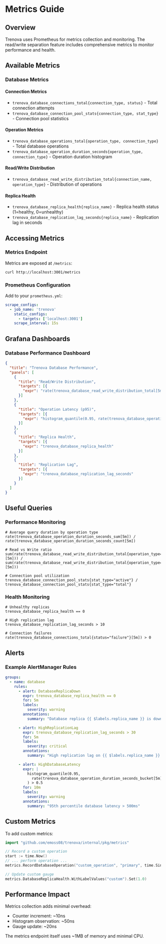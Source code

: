 <!--
Copyright 2023-2025 Eric Moss
Licensed under FSL-1.1-ALv2 (Functional Source License 1.1, Apache 2.0 Future)
Full license: https://github.com/emoss08/Trenova/blob/master/LICENSE.md-->
# Metrics Guide

## Overview

Trenova uses Prometheus for metrics collection and monitoring. The read/write separation feature includes comprehensive metrics to monitor performance and health.

## Available Metrics

### Database Metrics

#### Connection Metrics

- `trenova_database_connections_total{connection_type, status}` - Total connection attempts
- `trenova_database_connection_pool_stats{connection_type, stat_type}` - Connection pool statistics

#### Operation Metrics

- `trenova_database_operations_total{operation_type, connection_type}` - Total database operations
- `trenova_database_operation_duration_seconds{operation_type, connection_type}` - Operation duration histogram

#### Read/Write Distribution

- `trenova_database_read_write_distribution_total{connection_name, operation_type}` - Distribution of operations

#### Replica Health

- `trenova_database_replica_health{replica_name}` - Replica health status (1=healthy, 0=unhealthy)
- `trenova_database_replication_lag_seconds{replica_name}` - Replication lag in seconds

## Accessing Metrics

### Metrics Endpoint

Metrics are exposed at `/metrics`:

```bash
curl http://localhost:3001/metrics
```

### Prometheus Configuration

Add to your `prometheus.yml`:

```yaml
scrape_configs:
  - job_name: 'trenova'
    static_configs:
      - targets: ['localhost:3001']
    scrape_interval: 15s
```

## Grafana Dashboards

### Database Performance Dashboard

```json
{
  "title": "Trenova Database Performance",
  "panels": [
    {
      "title": "Read/Write Distribution",
      "targets": [{
        "expr": "rate(trenova_database_read_write_distribution_total[5m])"
      }]
    },
    {
      "title": "Operation Latency (p95)",
      "targets": [{
        "expr": "histogram_quantile(0.95, rate(trenova_database_operation_duration_seconds_bucket[5m]))"
      }]
    },
    {
      "title": "Replica Health",
      "targets": [{
        "expr": "trenova_database_replica_health"
      }]
    },
    {
      "title": "Replication Lag",
      "targets": [{
        "expr": "trenova_database_replication_lag_seconds"
      }]
    }
  ]
}
```

## Useful Queries

### Performance Monitoring

```promql
# Average query duration by operation type
rate(trenova_database_operation_duration_seconds_sum[5m]) / 
rate(trenova_database_operation_duration_seconds_count[5m])

# Read vs Write ratio
sum(rate(trenova_database_read_write_distribution_total{operation_type="read"}[5m])) /
sum(rate(trenova_database_read_write_distribution_total{operation_type="write"}[5m]))

# Connection pool utilization
trenova_database_connection_pool_stats{stat_type="active"} / 
trenova_database_connection_pool_stats{stat_type="total"}
```

### Health Monitoring

```promql
# Unhealthy replicas
trenova_database_replica_health == 0

# High replication lag
trenova_database_replication_lag_seconds > 10

# Connection failures
rate(trenova_database_connections_total{status="failure"}[5m]) > 0
```

## Alerts

### Example AlertManager Rules

```yaml
groups:
  - name: database
    rules:
      - alert: DatabaseReplicaDown
        expr: trenova_database_replica_health == 0
        for: 5m
        labels:
          severity: warning
        annotations:
          summary: "Database replica {{ $labels.replica_name }} is down"

      - alert: HighReplicationLag
        expr: trenova_database_replication_lag_seconds > 30
        for: 5m
        labels:
          severity: critical
        annotations:
          summary: "High replication lag on {{ $labels.replica_name }}: {{ $value }}s"

      - alert: HighDatabaseLatency
        expr: |
          histogram_quantile(0.95, 
            rate(trenova_database_operation_duration_seconds_bucket[5m])
          ) > 0.5
        for: 10m
        labels:
          severity: warning
        annotations:
          summary: "95th percentile database latency > 500ms"
```

## Custom Metrics

To add custom metrics:

```go
import "github.com/emoss08/trenova/internal/pkg/metrics"

// Record a custom operation
start := time.Now()
// ... perform operation ...
metrics.RecordDatabaseOperation("custom_operation", "primary", time.Since(start))

// Update custom gauge
metrics.DatabaseReplicaHealth.WithLabelValues("custom").Set(1.0)
```

## Performance Impact

Metrics collection adds minimal overhead:

- Counter increment: ~10ns
- Histogram observation: ~50ns
- Gauge update: ~20ns

The metrics endpoint itself uses ~1MB of memory and minimal CPU.
